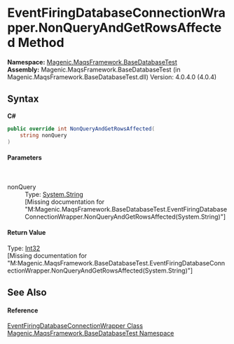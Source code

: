# EventFiringDatabaseConnectionWrapper.NonQueryAndGetRowsAffected Method 
 

**Namespace:**&nbsp;<a href="#/MAQS_4/Database_AUTOGENERATED/Magenic-MaqsFramework-BaseDatabaseTest_Namespace">Magenic.MaqsFramework.BaseDatabaseTest</a><br />**Assembly:**&nbsp;Magenic.MaqsFramework.BaseDatabaseTest (in Magenic.MaqsFramework.BaseDatabaseTest.dll) Version: 4.0.4.0 (4.0.4)

## Syntax

**C#**<br />
``` C#
public override int NonQueryAndGetRowsAffected(
	string nonQuery
)
```


#### Parameters
&nbsp;<dl><dt>nonQuery</dt><dd>Type: <a href="http://msdn2.microsoft.com/en-us/library/s1wwdcbf" target="_blank">System.String</a><br />\[Missing <param name="nonQuery"/> documentation for "M:Magenic.MaqsFramework.BaseDatabaseTest.EventFiringDatabaseConnectionWrapper.NonQueryAndGetRowsAffected(System.String)"\]</dd></dl>

#### Return Value
Type: <a href="http://msdn2.microsoft.com/en-us/library/td2s409d" target="_blank">Int32</a><br />\[Missing <returns> documentation for "M:Magenic.MaqsFramework.BaseDatabaseTest.EventFiringDatabaseConnectionWrapper.NonQueryAndGetRowsAffected(System.String)"\]

## See Also


#### Reference
<a href="#/MAQS_4/Database_AUTOGENERATED/EventFiringDatabaseConnectionWrapper_Class">EventFiringDatabaseConnectionWrapper Class</a><br /><a href="#/MAQS_4/Database_AUTOGENERATED/Magenic-MaqsFramework-BaseDatabaseTest_Namespace">Magenic.MaqsFramework.BaseDatabaseTest Namespace</a><br />